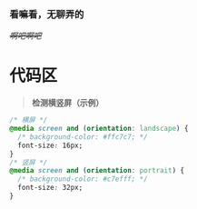 ### 看嘛看，无聊弄的
~~*啊吧啊吧*~~
# 代码区
> **检测横竖屏（示例）**
```css
/* 横屏 */
@media screen and (orientation: landscape) {
  /* background-color: #ffc7c7; */
  font-size: 16px;
}
/* 竖屏 */
@media screen and (orientation: portrait) {
  /* background-color: #c7efff; */
  font-size: 32px;
}
```